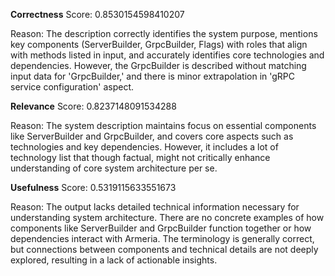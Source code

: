 **Correctness**
Score: 0.8530154598410207

Reason: The description correctly identifies the system purpose, mentions key components (ServerBuilder, GrpcBuilder, Flags) with roles that align with methods listed in input, and accurately identifies core technologies and dependencies. However, the 
GrpcBuilder is described without matching input data for 'GrpcBuilder,' and there is minor extrapolation in 'gRPC service configuration' aspect.

**Relevance**
Score: 0.8237148091534288

Reason: The system description maintains focus on essential components like ServerBuilder and GrpcBuilder, and covers core aspects such as technologies and key dependencies. However, it includes a lot of technology list that though factual, might not 
critically enhance understanding of core system architecture per se.

**Usefulness**
Score: 0.5319115633551673

Reason: The output lacks detailed technical information necessary for understanding system architecture. There are no concrete examples of how components like ServerBuilder and GrpcBuilder function together or how dependencies interact with Armeria. The 
terminology is generally correct, but connections between components and technical details are not deeply explored, resulting in a lack of actionable insights.